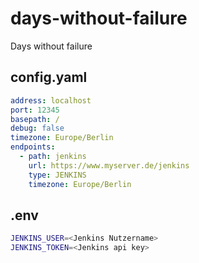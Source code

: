 # days-without-failure

Days without failure

## config.yaml

```yaml
address: localhost
port: 12345
basepath: /
debug: false
timezone: Europe/Berlin
endpoints:
  - path: jenkins
    url: https://www.myserver.de/jenkins
    type: JENKINS
    timezone: Europe/Berlin
```

## .env

```bash
JENKINS_USER=<Jenkins Nutzername>
JENKINS_TOKEN=<Jenkins api key>
```
